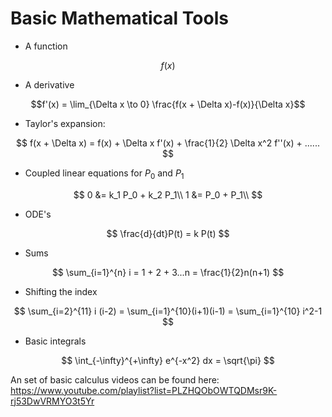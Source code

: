 # Basic Mathematical Tools

- A function 

$$f(x)$$

- A derivative 

$$f'(x) = \lim_{\Delta x \to 0} \frac{f(x + \Delta x)-f(x)}{\Delta x}$$

- Taylor's expansion:

$$
f(x + \Delta x) = f(x) + \Delta x f'(x) + \frac{1}{2} \Delta x^2 f''(x) + ......
$$

- Coupled linear equations for $P_0$ and $P_1$

$$
0 &= k_1 P_0 + k_2 P_1\\
1 &= P_0 + P_1\\
$$

- ODE's

$$
\frac{d}{dt}P(t) = k P(t)
$$

- Sums

$$
\sum_{i=1}^{n} i = 1 + 2 + 3...n = \frac{1}{2}n(n+1) 
$$

- Shifting the index

$$
\sum_{i=2}^{11} i (i-2) = \sum_{i=1}^{10}(i+1)(i-1) = \sum_{i=1}^{10} i^2-1  
$$

- Basic integrals

$$
\int_{-\infty}^{+\infty} e^{-x^2} dx = \sqrt{\pi}
$$

An set of basic calculus videos can be found here:
https://www.youtube.com/playlist?list=PLZHQObOWTQDMsr9K-rj53DwVRMYO3t5Yr